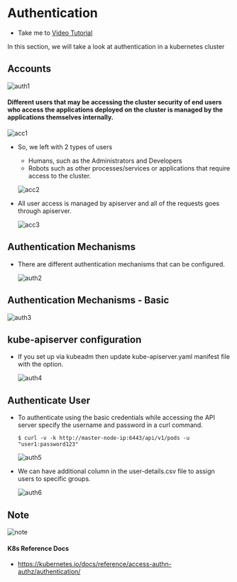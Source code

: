 # Authentication
  - Take me to [Video Tutorial](https://kodekloud.com/topic/authentication/)
  
In this section, we will take a look at authentication in a kubernetes cluster

## Accounts

  ![auth1](auth1_CKA.PNG)
  
#### Different users that may be accessing the cluster security of end users who access the applications deployed on the cluster is managed by the applications themselves internally.

 ![acc1](acc1_CKA.PNG)
 
- So, we left with 2 types of users
  - Humans, such as the Administrators and Developers
  - Robots such as other processes/services or applications that require access to the cluster.
  

  ![acc2](acc2_CKA.PNG)
  
- All user access is managed by apiserver and all of the requests goes through apiserver.
 
  ![acc3](acc3_CKA.PNG)
  
## Authentication Mechanisms
- There are different authentication mechanisms that can be configured.

  ![auth2](auth2_CKA.PNG)
  
## Authentication Mechanisms - Basic
  
  ![auth3](auth3_CKA.PNG)
  
## kube-apiserver configuration
- If you set up via kubeadm then update kube-apiserver.yaml manifest file with the option.
  
  ![auth4](auth4_CKA.PNG)
  
## Authenticate User

- To authenticate using the basic credentials while accessing the API server specify the username and password in a curl command.
  ```
  $ curl -v -k http://master-node-ip:6443/api/v1/pods -u "user1:password123"
  ```
  ![auth5](auth5_CKA.PNG)
  
- We can have additional column in the user-details.csv file to assign users to specific groups.

  ![auth6](auth6_CKA.PNG)
  
## Note
 
 ![note](note_CKA.PNG)
  
  
#### K8s Reference Docs
- https://kubernetes.io/docs/reference/access-authn-authz/authentication/ 
  
  
